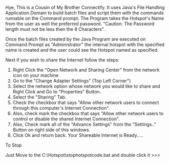 Hye,
This is a Cousin of My Brother Connectify.
It uses Java's File Handling Application Domain to build batch files and script them with the commands runnable on the Command prompt. The 
Program takes the Hotspot's Name from the user as well the preferred password. "Caution: The Password length must not be less then the 8 Characters".

Once the batch files created by the Java Program are executed on Command Prompt as "Administrator" the internal hotspot with the specified name 
is created and the user could see the Hotspot named as specified.

Next if you wish to share the Internet follow the steps:
1. Right Click the "Open Network and Sharing Center" from the network icon on your machine
2. Go to the "Change Adapter Settings" (Top Left Corner")
3. Select the network option whose network you would like to share and Right Click and Go to "Properties" Button.
4. Select the "Sharing" Tab.
5. Check the checkbox that says "Allow other network users to connect through this computer's Internet Connection".
6. Also, check mark the checkbox that says "Allow other network users to control or disable the shared Internet Connection".
7. Also, Check mark all of the "Advance Settings" from the "Settings.." Button on right side of this windows.
8. Click Ok and return back.
Your Shareable Internet is Ready.....

To Stop

Just Move to the C:\Hotspot\stophotspotcode.bat and double click it >>>
